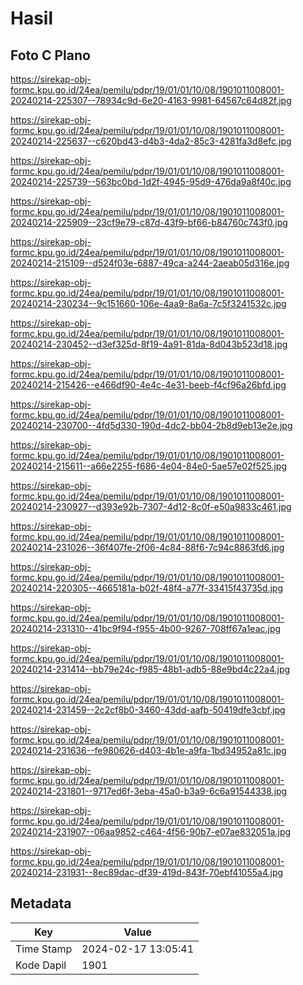 # Hasil

## Foto C Plano

https://sirekap-obj-formc.kpu.go.id/24ea/pemilu/pdpr/19/01/01/10/08/1901011008001-20240214-225307--78934c9d-6e20-4163-9981-64567c64d82f.jpg

https://sirekap-obj-formc.kpu.go.id/24ea/pemilu/pdpr/19/01/01/10/08/1901011008001-20240214-225637--c620bd43-d4b3-4da2-85c3-4281fa3d8efc.jpg

https://sirekap-obj-formc.kpu.go.id/24ea/pemilu/pdpr/19/01/01/10/08/1901011008001-20240214-225739--563bc0bd-1d2f-4945-95d9-476da9a8f40c.jpg

https://sirekap-obj-formc.kpu.go.id/24ea/pemilu/pdpr/19/01/01/10/08/1901011008001-20240214-225909--23cf9e79-c87d-43f9-bf66-b84760c743f0.jpg

https://sirekap-obj-formc.kpu.go.id/24ea/pemilu/pdpr/19/01/01/10/08/1901011008001-20240214-215109--d524f03e-6887-49ca-a244-2aeab05d316e.jpg

https://sirekap-obj-formc.kpu.go.id/24ea/pemilu/pdpr/19/01/01/10/08/1901011008001-20240214-230234--9c151660-106e-4aa9-8a6a-7c5f3241532c.jpg

https://sirekap-obj-formc.kpu.go.id/24ea/pemilu/pdpr/19/01/01/10/08/1901011008001-20240214-230452--d3ef325d-8f19-4a91-81da-8d043b523d18.jpg

https://sirekap-obj-formc.kpu.go.id/24ea/pemilu/pdpr/19/01/01/10/08/1901011008001-20240214-215426--e466df90-4e4c-4e31-beeb-f4cf96a26bfd.jpg

https://sirekap-obj-formc.kpu.go.id/24ea/pemilu/pdpr/19/01/01/10/08/1901011008001-20240214-230700--4fd5d330-190d-4dc2-bb04-2b8d9eb13e2e.jpg

https://sirekap-obj-formc.kpu.go.id/24ea/pemilu/pdpr/19/01/01/10/08/1901011008001-20240214-215611--a66e2255-f686-4e04-84e0-5ae57e02f525.jpg

https://sirekap-obj-formc.kpu.go.id/24ea/pemilu/pdpr/19/01/01/10/08/1901011008001-20240214-230927--d393e92b-7307-4d12-8c0f-e50a9833c461.jpg

https://sirekap-obj-formc.kpu.go.id/24ea/pemilu/pdpr/19/01/01/10/08/1901011008001-20240214-231026--36f407fe-2f06-4c84-88f6-7c94c8863fd6.jpg

https://sirekap-obj-formc.kpu.go.id/24ea/pemilu/pdpr/19/01/01/10/08/1901011008001-20240214-220305--4665181a-b02f-48f4-a77f-33415f43735d.jpg

https://sirekap-obj-formc.kpu.go.id/24ea/pemilu/pdpr/19/01/01/10/08/1901011008001-20240214-231310--41bc9f94-f955-4b00-9267-708ff67a1eac.jpg

https://sirekap-obj-formc.kpu.go.id/24ea/pemilu/pdpr/19/01/01/10/08/1901011008001-20240214-231414--bb79e24c-f985-48b1-adb5-88e9bd4c22a4.jpg

https://sirekap-obj-formc.kpu.go.id/24ea/pemilu/pdpr/19/01/01/10/08/1901011008001-20240214-231459--2c2cf8b0-3460-43dd-aafb-50419dfe3cbf.jpg

https://sirekap-obj-formc.kpu.go.id/24ea/pemilu/pdpr/19/01/01/10/08/1901011008001-20240214-231636--fe980626-d403-4b1e-a9fa-1bd34952a81c.jpg

https://sirekap-obj-formc.kpu.go.id/24ea/pemilu/pdpr/19/01/01/10/08/1901011008001-20240214-231801--9717ed6f-3eba-45a0-b3a9-6c6a91544338.jpg

https://sirekap-obj-formc.kpu.go.id/24ea/pemilu/pdpr/19/01/01/10/08/1901011008001-20240214-231907--06aa9852-c464-4f56-90b7-e07ae832051a.jpg

https://sirekap-obj-formc.kpu.go.id/24ea/pemilu/pdpr/19/01/01/10/08/1901011008001-20240214-231931--8ec89dac-df39-419d-843f-70ebf41055a4.jpg


## Metadata

| Key        | Value               |
| ---------- | ------------------- |
| Time Stamp | 2024-02-17 13:05:41 |
| Kode Dapil | 1901                |



